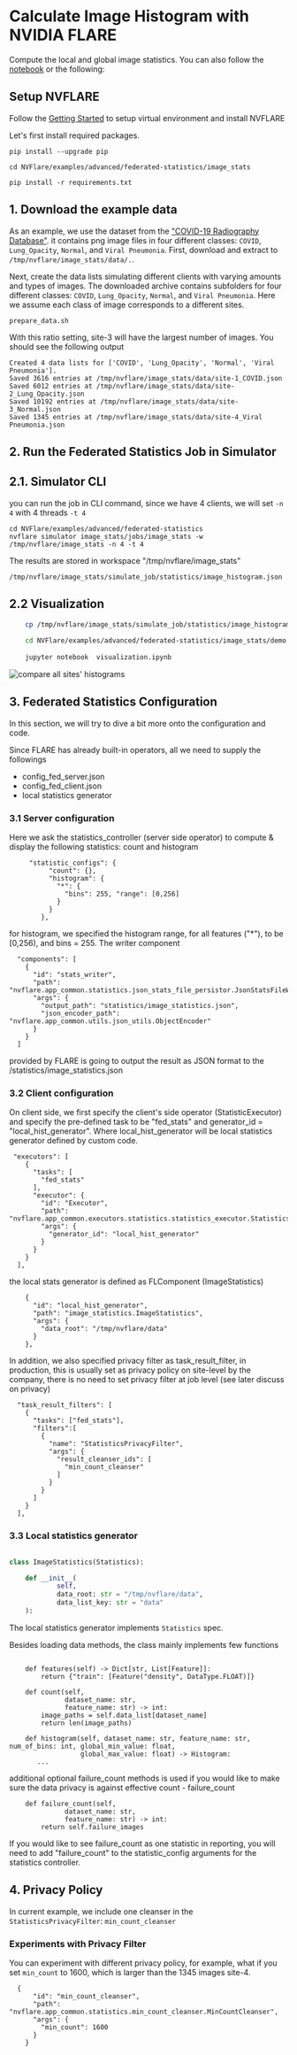 # Calculate Image Histogram with NVIDIA FLARE

Compute the local and global image statistics.
You can also follow the [notebook](../image_stats.ipynb) or the following:

## Setup NVFLARE
Follow the [Getting Started](https://nvflare.readthedocs.io/en/main/getting_started.html) to setup virtual environment and install NVFLARE

Let's first install required packages.

```
pip install --upgrade pip

cd NVFlare/examples/advanced/federated-statistics/image_stats

pip install -r requirements.txt
```

## 1. Download the example data

As an example, we use the dataset from the ["COVID-19 Radiography Database"](https://www.kaggle.com/tawsifurrahman/covid19-radiography-database).
it contains png image files in four different classes: `COVID`, `Lung_Opacity`, `Normal`, and `Viral Pneumonia`.
First, download and extract to `/tmp/nvflare/image_stats/data/.`.

Next, create the data lists simulating different clients with varying amounts and types of images. 
The downloaded archive contains subfolders for four different classes: `COVID`, `Lung_Opacity`, `Normal`, and `Viral Pneumonia`.
Here we assume each class of image corresponds to a different sites.

```shell
prepare_data.sh
```

With this ratio setting, site-3 will have the largest number of images. You should see the following output
```
Created 4 data lists for ['COVID', 'Lung_Opacity', 'Normal', 'Viral Pneumonia'].
Saved 3616 entries at /tmp/nvflare/image_stats/data/site-1_COVID.json
Saved 6012 entries at /tmp/nvflare/image_stats/data/site-2_Lung_Opacity.json
Saved 10192 entries at /tmp/nvflare/image_stats/data/site-3_Normal.json
Saved 1345 entries at /tmp/nvflare/image_stats/data/site-4_Viral Pneumonia.json

```
## 2. Run the Federated Statistics Job in Simulator 

## 2.1. Simulator CLI

you can run the job in CLI command, since we have 4 clients, we will set `-n 4` with 4 threads `-t 4`

```
cd NVFlare/examples/advanced/federated-statistics
nvflare simulator image_stats/jobs/image_stats -w /tmp/nvflare/image_stats -n 4 -t 4
```

The results are stored in workspace "/tmp/nvflare/image_stats"
```
/tmp/nvflare/image_stats/simulate_job/statistics/image_histogram.json
```

## 2.2 Visualization

```bash
    cp /tmp/nvflare/image_stats/simulate_job/statistics/image_histogram.json NVFlare/examples/advanced/federated-statistics/image_stats/demo/.
    
    cd NVFlare/examples/advanced/federated-statistics/image_stats/demo
    
    jupyter notebook  visualization.ipynb
```
![compare all sites' histograms](figs/image_histogram.png)
 

## 3. Federated Statistics Configuration

In this section, we will try to dive a bit more onto the configuration and code. 

Since FLARE has already built-in operators, all we need to supply the followings
* config_fed_server.json
* config_fed_client.json
* local statistics generator

### 3.1 Server configuration
Here we ask the statistics_controller (server side operator) to compute & display the following statistics: count and histogram
````
     "statistic_configs": {
          "count": {},
          "histogram": {
            "*": {
              "bins": 255, "range": [0,256]
            }
          }
        },
````
for histogram, we specified the histogram range, for all features ("*"), to be [0,256), and bins = 255.
The writer component
```
  "components": [
    {
      "id": "stats_writer",
      "path": "nvflare.app_common.statistics.json_stats_file_persistor.JsonStatsFileWriter",
      "args": {
        "output_path": "statistics/image_statistics.json",
        "json_encoder_path": "nvflare.app_common.utils.json_utils.ObjectEncoder"
      }
    }
  ]
```
provided by FLARE is going to output the result as JSON format to the <workspace>/statistics/image_statistics.json

### 3.2 Client configuration

On client side, we first specify the client's side operator (StatisticExecutor) and specify the pre-defined task to be "fed_stats"
and generator_id = "local_hist_generator". Where local_hist_generator will be local statistics generator defined by custom code.

```
 "executors": [
    {
      "tasks": [
        "fed_stats"
      ],
      "executor": {
        "id": "Executor",
        "path": "nvflare.app_common.executors.statistics.statistics_executor.StatisticsExecutor",
        "args": {
          "generator_id": "local_hist_generator"
        }
      }
    }
  ],
```
the local stats generator is defined as FLComponent (ImageStatistics)
```
    {
      "id": "local_hist_generator",
      "path": "image_statistics.ImageStatistics",
      "args": {
        "data_root": "/tmp/nvflare/data"
      }
    },
```

In addition, we also specified privacy filter as task_result_filter, in production, this is usually set as privacy policy
on site-level by the company, there is no need to set privacy filter at job level (see later discuss on privacy)

```
  "task_result_filters": [
    {
      "tasks": ["fed_stats"],
      "filters":[
        {
          "name": "StatisticsPrivacyFilter",
          "args": {
            "result_cleanser_ids": [
              "min_count_cleanser"
            ]
          }
        }
      ]
    }
  ],
```


### 3.3 Local statistics generator

```python

class ImageStatistics(Statistics):

    def __init__(
            self,
            data_root: str = "/tmp/nvflare/data",
            data_list_key: str = "data"
    ):

```
The local statistics generator implements `Statistics` spec.

Besides loading data methods, the class mainly implements few functions

```

    def features(self) -> Dict[str, List[Feature]]:
        return {"train": [Feature("density", DataType.FLOAT)]}

    def count(self,
              dataset_name: str,
              feature_name: str) -> int:
        image_paths = self.data_list[dataset_name]
        return len(image_paths)

    def histogram(self, dataset_name: str, feature_name: str, num_of_bins: int, global_min_value: float,
                  global_max_value: float) -> Histogram:
       ...
```
additional optional failure_count methods is used if you would like to make sure the data privacy is against effective
count - failure_count

```
    def failure_count(self,
              dataset_name: str,
              feature_name: str) -> int:
        return self.failure_images
```

If you would like to see failure_count as one statistic in reporting, you will need to add "failure_count" to the statistic_config
arguments for the statistics controller.

## 4. Privacy Policy

In current example, we include one cleanser in the `StatisticsPrivacyFilter`: `min_count_cleanser` 

### Experiments with Privacy Filter
 
You can experiment with different privacy policy, for example, what if you set
```min_count``` to  1600, which is larger than the 1345 images site-4. 

```
  {
      "id": "min_count_cleanser",
      "path": "nvflare.app_common.statistics.min_count_cleanser.MinCountCleanser",
      "args": {
        "min_count": 1600
      }
    }
```
